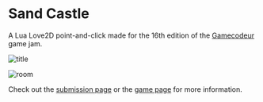 # Sand Castle

A Lua Love2D point-and-click made for the 16th edition of the [Gamecodeur](https://itch.io/jam/gamecodeur-gamejam-16) game jam.

![title](https://user-images.githubusercontent.com/8725004/52906938-528c9800-3257-11e9-983a-d5fffa4bad60.png)

![room](https://user-images.githubusercontent.com/8725004/52906941-5a4c3c80-3257-11e9-9b38-fd49ef976bba.gif)

Check out the [submission page](https://itch.io/jam/gamecodeur-gamejam-16/rate/275889) or the [game page](https://hiero.itch.io/sand-castle) for more information.
